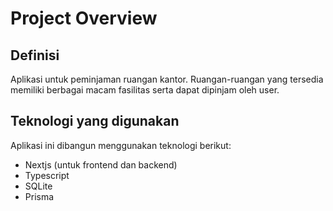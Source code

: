 # Project Overview

## Definisi

Aplikasi untuk peminjaman ruangan kantor. Ruangan-ruangan yang tersedia memiliki berbagai macam fasilitas serta dapat dipinjam oleh user.

## Teknologi yang digunakan

Aplikasi ini dibangun menggunakan teknologi berikut:

- Nextjs (untuk frontend dan backend)
- Typescript
- SQLite 
- Prisma
